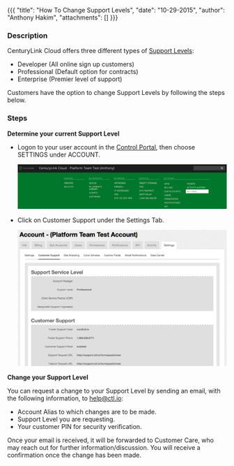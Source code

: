 {{{
  "title": "How To Change Support Levels",
  "date": "10-29-2015",
  "author": "Anthony Hakim",
  "attachments": []
}}}

### Description
CenturyLink Cloud offers three different types of [Support Levels](https://www.ctl.io/support/):
* Developer (All online sign up customers)
* Professional (Default option for contracts)
* Enterprise (Premier level of support)

Customers have the option to change Support Levels by following the steps below.


### Steps

__Determine your current Support Level__
  * Logon to your user account in the [Control Portal](https://control.ctl.io), then choose SETTINGS under ACCOUNT.

    ![Current Support Level](../images/how-to-change-support-levels1.png)

  * Click on Customer Support under the Settings Tab.

    ![Support Service Level](../images/how-to-change-support-levels2.png)

__Change your Support Level__

You can request a change to your Support Level by sending an email, with the following information, to [help@ctl.io](mailto:help@ctl.io):

* Account Alias to which changes are to be made.
* Support Level you are requesting.
* Your customer PIN for security verification.

Once your email is received, it will be forwarded to Customer Care, who may reach out for further information/discussion. You will receive a confirmation once the change has been made.
